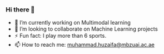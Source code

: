 ### Hi there 👋

- 🔭 I’m currently working on Multimodal learning
- 👯 I’m looking to collaborate on Machine Learning projects
- ⚡ Fun fact: I play more than 6 sports.
- 📫 How to reach me: muhammad.huzaifa@mbzuai.ac.ae

